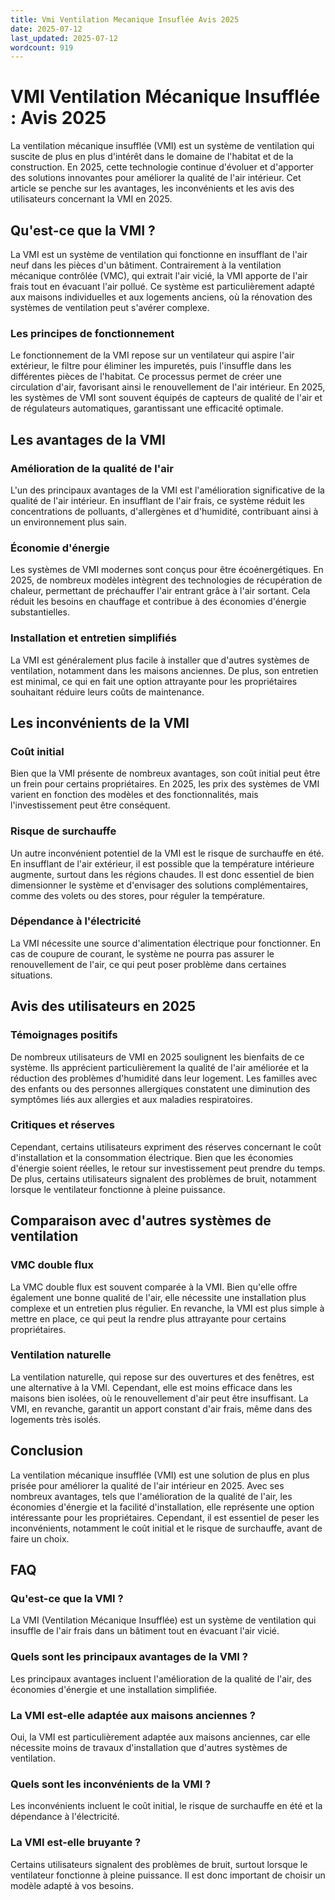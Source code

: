```yaml
---
title: Vmi Ventilation Mecanique Insuflée Avis 2025
date: 2025-07-12
last_updated: 2025-07-12
wordcount: 919
---
```


# VMI Ventilation Mécanique Insufflée : Avis 2025

La ventilation mécanique insufflée (VMI) est un système de ventilation qui suscite de plus en plus d'intérêt dans le domaine de l'habitat et de la construction. En 2025, cette technologie continue d'évoluer et d'apporter des solutions innovantes pour améliorer la qualité de l'air intérieur. Cet article se penche sur les avantages, les inconvénients et les avis des utilisateurs concernant la VMI en 2025.

## Qu'est-ce que la VMI ?

La VMI est un système de ventilation qui fonctionne en insufflant de l'air neuf dans les pièces d'un bâtiment. Contrairement à la ventilation mécanique contrôlée (VMC), qui extrait l'air vicié, la VMI apporte de l'air frais tout en évacuant l'air pollué. Ce système est particulièrement adapté aux maisons individuelles et aux logements anciens, où la rénovation des systèmes de ventilation peut s'avérer complexe.

### Les principes de fonctionnement

Le fonctionnement de la VMI repose sur un ventilateur qui aspire l'air extérieur, le filtre pour éliminer les impuretés, puis l'insuffle dans les différentes pièces de l'habitat. Ce processus permet de créer une circulation d'air, favorisant ainsi le renouvellement de l'air intérieur. En 2025, les systèmes de VMI sont souvent équipés de capteurs de qualité de l'air et de régulateurs automatiques, garantissant une efficacité optimale.

## Les avantages de la VMI

### Amélioration de la qualité de l'air

L'un des principaux avantages de la VMI est l'amélioration significative de la qualité de l'air intérieur. En insufflant de l'air frais, ce système réduit les concentrations de polluants, d'allergènes et d'humidité, contribuant ainsi à un environnement plus sain.

### Économie d'énergie

Les systèmes de VMI modernes sont conçus pour être écoénergétiques. En 2025, de nombreux modèles intègrent des technologies de récupération de chaleur, permettant de préchauffer l'air entrant grâce à l'air sortant. Cela réduit les besoins en chauffage et contribue à des économies d'énergie substantielles.

### Installation et entretien simplifiés

La VMI est généralement plus facile à installer que d'autres systèmes de ventilation, notamment dans les maisons anciennes. De plus, son entretien est minimal, ce qui en fait une option attrayante pour les propriétaires souhaitant réduire leurs coûts de maintenance.

## Les inconvénients de la VMI

### Coût initial

Bien que la VMI présente de nombreux avantages, son coût initial peut être un frein pour certains propriétaires. En 2025, les prix des systèmes de VMI varient en fonction des modèles et des fonctionnalités, mais l'investissement peut être conséquent.

### Risque de surchauffe

Un autre inconvénient potentiel de la VMI est le risque de surchauffe en été. En insufflant de l'air extérieur, il est possible que la température intérieure augmente, surtout dans les régions chaudes. Il est donc essentiel de bien dimensionner le système et d'envisager des solutions complémentaires, comme des volets ou des stores, pour réguler la température.

### Dépendance à l'électricité

La VMI nécessite une source d'alimentation électrique pour fonctionner. En cas de coupure de courant, le système ne pourra pas assurer le renouvellement de l'air, ce qui peut poser problème dans certaines situations.

## Avis des utilisateurs en 2025

### Témoignages positifs

De nombreux utilisateurs de VMI en 2025 soulignent les bienfaits de ce système. Ils apprécient particulièrement la qualité de l'air améliorée et la réduction des problèmes d'humidité dans leur logement. Les familles avec des enfants ou des personnes allergiques constatent une diminution des symptômes liés aux allergies et aux maladies respiratoires.

### Critiques et réserves

Cependant, certains utilisateurs expriment des réserves concernant le coût d'installation et la consommation électrique. Bien que les économies d'énergie soient réelles, le retour sur investissement peut prendre du temps. De plus, certains utilisateurs signalent des problèmes de bruit, notamment lorsque le ventilateur fonctionne à pleine puissance.

## Comparaison avec d'autres systèmes de ventilation

### VMC double flux

La VMC double flux est souvent comparée à la VMI. Bien qu'elle offre également une bonne qualité de l'air, elle nécessite une installation plus complexe et un entretien plus régulier. En revanche, la VMI est plus simple à mettre en place, ce qui peut la rendre plus attrayante pour certains propriétaires.

### Ventilation naturelle

La ventilation naturelle, qui repose sur des ouvertures et des fenêtres, est une alternative à la VMI. Cependant, elle est moins efficace dans les maisons bien isolées, où le renouvellement d'air peut être insuffisant. La VMI, en revanche, garantit un apport constant d'air frais, même dans des logements très isolés.

## Conclusion

La ventilation mécanique insufflée (VMI) est une solution de plus en plus prisée pour améliorer la qualité de l'air intérieur en 2025. Avec ses nombreux avantages, tels que l'amélioration de la qualité de l'air, les économies d'énergie et la facilité d'installation, elle représente une option intéressante pour les propriétaires. Cependant, il est essentiel de peser les inconvénients, notamment le coût initial et le risque de surchauffe, avant de faire un choix.

## FAQ

### Qu'est-ce que la VMI ?

La VMI (Ventilation Mécanique Insufflée) est un système de ventilation qui insuffle de l'air frais dans un bâtiment tout en évacuant l'air vicié.

### Quels sont les principaux avantages de la VMI ?

Les principaux avantages incluent l'amélioration de la qualité de l'air, des économies d'énergie et une installation simplifiée.

### La VMI est-elle adaptée aux maisons anciennes ?

Oui, la VMI est particulièrement adaptée aux maisons anciennes, car elle nécessite moins de travaux d'installation que d'autres systèmes de ventilation.

### Quels sont les inconvénients de la VMI ?

Les inconvénients incluent le coût initial, le risque de surchauffe en été et la dépendance à l'électricité.

### La VMI est-elle bruyante ?

Certains utilisateurs signalent des problèmes de bruit, surtout lorsque le ventilateur fonctionne à pleine puissance. Il est donc important de choisir un modèle adapté à vos besoins.